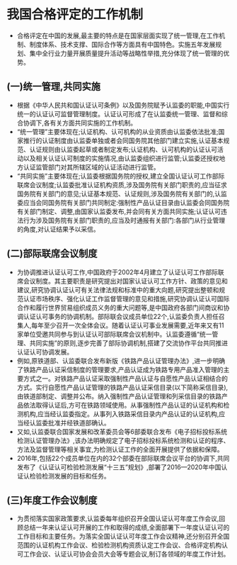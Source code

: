 # 我国合格评定的工作机制
- 合格评定在中国的发展,最主要的特点是在国家层面实现了统一管理,在工作机制、制度体系、技术支撑、国际合作等方面具有中国特色。实施五年发展规划、集中全行业力量开展质量提升活动等战略性举措,充分体现了统一管理的优势。


## (一)统一管理,共同实施
- 根据《中华人民共和国认证认可条例》以及国务院赋予认监委的职能,中国实行统一的认证认可监督管理制度。认证认可形成了在认监委统一管理、监督和综合协调下,各有关方面共同实施的工作机制。
- “统一管理”主要体现在;认证机构、认可机构的从业资质由认监委依法批准;国家推行的认证制度由认监委单独或者会同国务院其他部门建立实施,认证基本规范、认证规则由认监委起草或者制定发布;认证机构、认可机构的认证认可活动以及相关认证认可制度的实施情况,由认监委组织进行监管;认监委还授权地方认证监管部门对其所辖区域的认证活动进行监管。
- “共同实施”主要体现在;认监委根据国务院的授权,建立全国认证认可工作部际联席会议制度;认监委批准认证机构资质,涉及国务院有关部门职责的,应当征求国务院有关部门的意见;认证基本规范、认证规则,涉及国务院有关部门的,认监委应当会同国务院有关部门共同制定:强制性产品认证目录由认监委会同国务院有关部门制定、调整,由国家认监委发布,并会同有关方面共同实施;认证认可违法行为涉及国务院有关部门职责的,应当及时通报有关部门:各部门从行业管理的角度,对认证结果予以采信。


## (二)部际联席会议制度
- 为协调推进认证认可工作,中国政府于2002年4月建立了认证认可工作部际联席会议制度。其主要职责是研究提出对国家认证认可工作方针、政策的意见和建议,研究协调认证认可有关法律法规和标准中的重大向题,研究提出整顿和规范认证市场秩序、强化认证工作监督管理的意见和措施,研究协调认证认可国际合作和履行世界贸易组织成员义务的重大问题等,是中国政府各部门间商议和协调认证认可事务的协调机制。部际联会议成员单位22个,认监委负责人担任召集人,每年至少召开一次全体会议。随着认证认可事业发展需要,近年来又有11家单位受邀共同参与到认证认可部际联席会议机制中。认监委遵循“统一管理、共同实施”的原则,逐步完善了部际协调机制,搭建了交流协作平台共同推进认证认可协调发展。
- 例如,原铁道部、认监委联合发布新版《铁路产品认证管理办法》,进一步明确了铁路产品认证采信制度的管理要求,产品认证成为铁路专用产品准入管理的主要方式之一。对铁路产品认证采取强制性产品认证与自愿性产品认证相结合的方式。实行自愿性产品认证管理的铁路产品认证采信目录(以下简称采信目录),由铁道部制定、调整并公布。纳入强制性产品认证管理和列采信目录的铁路产品依法取得认证后,方可在铁路领域使用。从事强制性产品认证的认证机构和检测机构,应当经认监委指定。从事列入铁路采信目录内产品认证的认证机构,应当经认监委批准并经铁道部确认。
- 又如,认监委联合国家发展和改革委员会等6部委联合发布《电子招标投标系统检测认证管理办法》,该办法明确规定了电子招标投标系统检测和认证的程序、方法及监督管理等相关事宜,为检测认证工作的全面开展提供了依据和保障。
- 2016年,包括22个成员单位在内的32个部委在部际联席会议平台的协调下,共同发布了《认证认可检验检测发展“十三五”规划》,部署了2016—2020年中国认证认检验检测发展的目标和任务。


## (三)年度工作会议制度
- 为贯彻落实国家政策要求,认监委每年组织召开全国认证认可年度工作会议,回顾总结一年来认证认可开展的工作和取得的成绩,全面部署下一年度认证认可的工作目标和主要任务。为落实全国认证认可年度工作会议精神,还分别召开全国范围的认证机构工作会议、检验检测机构资质认定工作会议、合格评定机构认可工作会议、认证认可协会会员大会等专题会议,制订各领域的年度工作计划。
